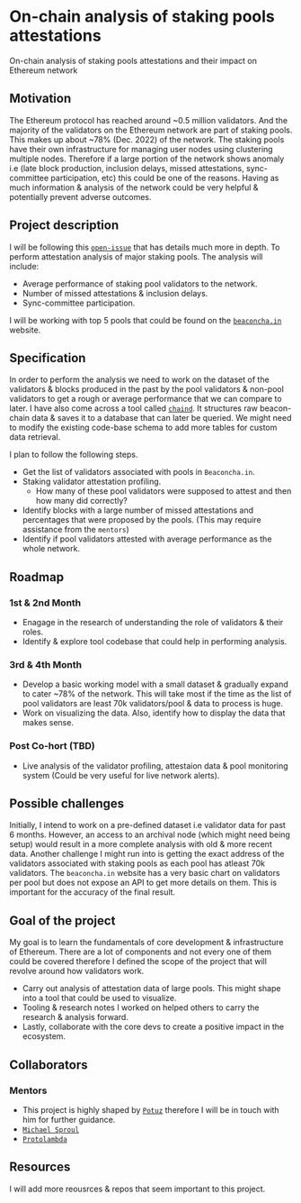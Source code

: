 # On-chain analysis of staking pools attestations

On-chain analysis of staking pools attestations and their impact on Ethereum network

## Motivation

The Ethereum protocol has reached around ~0.5 million validators. And the majority of the validators on the Ethereum network are part of staking pools. This makes up about ~78% (Dec. 2022) of the network. The staking pools have their own infrastructure for managing user nodes using clustering multiple nodes. Therefore if a large portion of the network shows anomaly i.e (late block production, inclusion delays, missed attestations, sync-committee participation, etc) this could be one of the reasons. Having as much information & analysis of the network could be very helpful & potentially prevent adverse outcomes.

## Project description

I will be following this [`open-issue`](https://github.com/eth-protocol-fellows/cohort-one/issues/29) that has details much more in depth.
To perform attestation analysis of major staking pools. The analysis will include: 
 -  Average performance of staking pool validators to the network.
 -  Number of missed attestations & inclusion delays.
 -  Sync-committee participation.

I will be working with top 5 pools that could be found on the [`beaconcha.in`](https://beaconcha.in/) website.

## Specification

In order to perform the analysis we need to work on the dataset of the validators & blocks produced in the past by the pool validators & non-pool validators to get a rough or average performance that we can compare to later. I have also come across a tool called [`chaind`](https://github.com/wealdtech/chaind). It structures raw beacon-chain data & saves it to a database that can later be queried. We might need to modify the existing code-base schema to add more tables for custom data retrieval.

I plan to follow the following steps.
- Get the list of validators associated with pools in `Beaconcha.in`.
- Staking validator attestation profiling. 
    - How many of these pool validators were supposed to attest and then how many did correctly?
- Identify blocks with a large number of missed attestations and percentages that were proposed by the pools. (This may require assistance from the `mentors`)
- Identify if pool validators attested with average performance as the whole network.

## Roadmap

### 1st & 2nd Month
- Enagage in the research of understanding the role of validators & their roles.
- Identify & explore tool codebase that could help in performing analysis. 

### 3rd & 4th Month
- Develop a basic working model with a small dataset & gradually expand to cater ~78% of the network. This will take most if the time as the list of pool validators are least 70k validators/pool & data to process is huge.
- Work on visualizing the data. Also, identify how to display the data that makes sense.

### Post Co-hort (TBD)
- Live analysis of the validator profiling, attestaion data & pool monitoring system (Could be very useful for live network alerts).

## Possible challenges

Initially, I intend to work on a pre-defined dataset i.e validator data for past 6 months. However, an access to an archival node (which might need being setup) would result in a more complete analysis with old & more recent data.
Another challenge I might run into is getting the exact address of the validators associated with staking pools as each pool has atleast 70k validators. The `beaconcha.in` website has a very basic chart on validators per pool but does not expose an API to get more details on them. This is important for the accuracy of the final result.

## Goal of the project
My goal is to learn the fundamentals of core development & infrastructure of Ethereum. There are a lot of components and not every one of them could be covered therefore I defined the scope of the project that will revolve around how validators work.
- Carry out analysis of attestation data of large pools. This might shape into a tool that could be used to visualize.
- Tooling & research notes I worked on helped others to carry the research & analysis forward.
- Lastly, collaborate with the core devs to create a positive impact in the ecosystem.

## Collaborators

### Mentors

- This project is highly shaped by [`Potuz`](https://github.com/potuz) therefore I will be in touch with him for further guidance.
- [`Michael Sproul`](https://github.com/michaelsproul)
- [`Protolambda`](https://github.com/protolambda/)

## Resources

I will add more reousrces & repos that seem important to this project.
